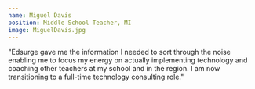 ```yaml
---
name: Miguel Davis
position: Middle School Teacher, MI
image: MiguelDavis.jpg
---
```


"Edsurge gave me the information I needed to sort through the noise enabling me to focus my energy on actually implementing technology and coaching other teachers at my school and in the region. I am now transitioning to a full-time technology consulting role."

